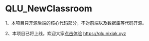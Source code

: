 # QLU_NewClassroom
1、本项目只开源后端的核心代码部分，不对前端以及数据库等代码开源。

2、本项目已将上线，欢迎大家[点击体验](https://qlu.nixiak.xyz/) https://qlu.nixiak.xyz
